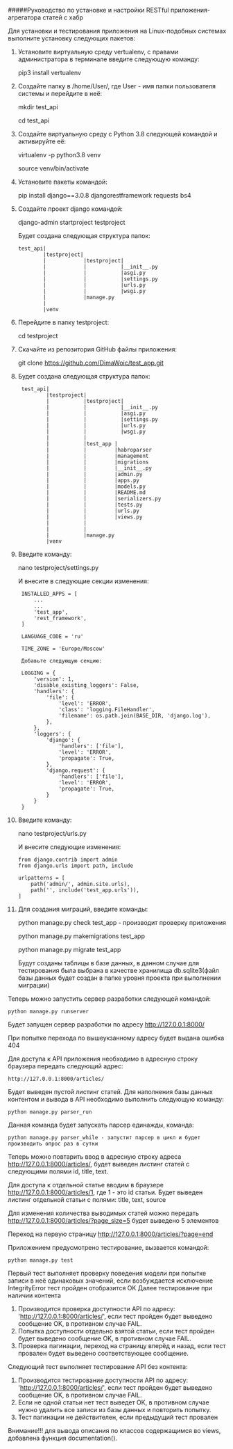 #####Руководство по установке и настройки RESTful приложения-агрегатора статей с хабр

   Для установки и тестирования приложения на Linux-подобных системах выполните установку следующих пакетов:
1. Установите виртуальную среду vertualenv, c правами администратора в терминале введите следующую команду:
    
    pip3 install vertualenv
    
2. Создайте папку в /home/User/, где User - имя папки пользователя системы и перейдите в неё:
    
    mkdir test_api
    
    cd test_api
    
3. Создайте виртуальную среду с Python 3.8 следующей командой и активируйте её:
    
    virtualenv -p python3.8 venv
    
    source venv/bin/activate
    
4. Установите пакеты командой:
    
    pip install django==3.0.8 djangorestframework requests bs4

5. Создайте проект django командой:

    django-admin startproject testproject
   
   Будет создана следующая структура папок:
   
       test_api|
               |testproject|
               |            |testproject|
               |            |           |__init__.py
               |            |           |asgi.py
               |            |           |settings.py
               |            |           |urls.py
               |            |           |wsgi.py
               |            |manage.py
               |
               |venv
6. Перейдите в папку testproject:

    cd testproject
    
7. Скачайте из репозитория GitHub файлы приложения:
    
    git clone https://github.com/DimaWoic/test_app.git

8. Будет создана следующая структура папок:

        test_api|
                |testproject|
                |           |testproject|
                |           |           |__init__.py
                |           |           |asgi.py
                |           |           |settings.py
                |           |           |urls.py
                |           |           |wsgi.py
                |           |
                |           |test_app |
                |           |         |habroparser
                |           |         |management
                |           |         |migrations
                |           |         |__init__.py
                |           |         |admin.py
                |           |         |apps.py
                |           |         |models.py
                |           |         |README.md
                |           |         |serializers.py
                |           |         |tests.py
                |           |         |urls.py
                |           |         |views.py
                |           |         
                |           |
                |           |manage.py
                |venv

9. Введите команду:
    
    nano testproject/settings.py
    
    И внесите в следующие секции изменения:
    
        INSTALLED_APPS = [
            ...
            ...
            'test_app',
            'rest_framework',
        ]

        LANGUAGE_CODE = 'ru'

        TIME_ZONE = 'Europe/Moscow'
        
        Добавьте следующую секцию:

        LOGGING = {
            'version': 1,
            'disable_existing_loggers': False,
            'handlers': {
                'file': {
                    'level': 'ERROR',
                    'class': 'logging.FileHandler',
                    'filename': os.path.join(BASE_DIR, 'django.log'),
                },
            },
            'loggers': {
                'django': {
                    'handlers': ['file'],
                    'level': 'ERROR',
                    'propagate': True,
                },
                'django.request': {
                    'handlers': ['file'],
                    'level': 'ERROR',
                    'propagate': True,
                }
            }
        }

10. Введите команду:
    
    nano testproject/urls.py
    
    И внесите следующие изменения:
    
        from django.contrib import admin
        from django.urls import path, include
    
        urlpatterns = [
            path('admin/', admin.site.urls),
            path('', include('test_app.urls')),
        ]
        
11. Для создания миграций, введите команды:

    python manage.py check test_app - производит проверку приложения
    
    python manage.py makemigrations test_app
    
    python manage.py migrate test_app
    
    Будут созданы таблицы в базе данных, в данном случае для тестирования была выбрана в качестве 
    хранилища db.sqlite3(файл базы данных будет создан в папке уровня проекта при выполнении
    миграции)
    
Теперь можно запустить сервер разработки следующей командой:

    python manage.py runserver
    
Будет запущен сервер разработки по адресу  http://127.0.0.1:8000/

При попытке перехода по вышеукзанному адресу будет выдана ошибка 404

Для доступа к API приложения необходимо в адресную строку браузера передать следующий адрес:

    http://127.0.0.1:8000/articles/
    
Будет выведен пустой листинг статей. Для наполнения базы данных контентом и вывода в API
необходимо выполнить следующую команду:
    
    python manage.py parser_run

Данная команда будет запускать парсер единажды, команда:
    
    python manage.py parser_while - запустит парсер в цикл и будет производить опрос раз в сутки

Теперь можно повтарить ввод в адресную строку адреса http://127.0.0.1:8000/articles/, будет выведен
листинг статей с следующими полями id, title, text.

Для доступа к отдельной статье вводим в браузере http://127.0.0.1:8000/articles/1, где 1 - это id
статьи. Будет выведен листинг отдельной статьи с полями: title, text, source

Для изменения количества выводимых статей можно передать http://127.0.0.1:8000/articles/?page_size=5
будет выведено 5 элементов

Переход на первую страницу http://127.0.0.1:8000/articles/?page=end

Приложением предусмотрено тестирование, вызвается командой:

    python manage.py test

Первый тест выполняет проверку поведения модели при попытке записи в неё одинаковых значений, если возбуждается 
исключение IntegrityError тест пройден отобразится OK
Далее тестирование при наличии контента

1. Производится проверка доступности API по адресу: 'http://127.0.0.1:8000/articles/', если тест пройден будет 
выведено сообщение OK, в противном случае FAIL. 
2. Попытка доступности отдельно взятой статьи, если тест пройден будет выведено сообщение OK, в противном случае FAIL.
3. Проверка пагинации, переход на страницу вперёд и назад, если тест провален будет выведено соответствующее сообщение.

Следующий тест выполняет тестирование API без контента:

1. Производится тестирование доступности API по адресу: 'http://127.0.0.1:8000/articles/', если тест пройден будет 
выведено сообщение OK, в противном случае FAIL. 
2. Если не одной статьи нет тест выведет OK, в противном случае нужно удалить все записи из базы данных и повторить
попытку.
3. Тест пагинации не действителен, если предыдущий тест провален

Внимание!!! для вывода описания по классов содержащимся во views, добавлена
функция documentation().
